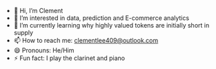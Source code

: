 - 👋 Hi, I’m Clement
- 👀 I’m interested in data, prediction and E-commerce analytics 
- 🌱 I’m currently learning why highly valued tokens are initially short in supply  
- 📫 How to reach me: clementlee409@outlook.com 
- 😄 Pronouns: He/Him
- ⚡ Fun fact: I play the clarinet and piano
  
<!---
clementlee2/clementlee2 is a ✨ special ✨ repository because its `README.md` (this file) appears on your GitHub profile.
You can click the Preview link to take a look at your changes.
--->
